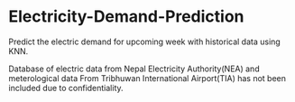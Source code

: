 # Electricity-Demand-Prediction
Predict the electric demand for upcoming week with historical data using KNN.

Database of electric data from Nepal Electricity Authority(NEA) and meterological data From Tribhuwan International Airport(TIA) has not been included due to confidentiality.
